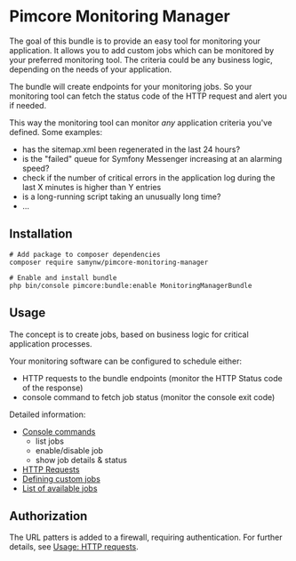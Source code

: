 # Pimcore Monitoring Manager

The goal of this bundle is to provide an easy tool for monitoring your application. 
It allows you to add custom jobs which can be monitored by your preferred monitoring tool. 
The criteria could be any business logic, depending on the needs of your application.

The bundle will create endpoints for your monitoring jobs. 
So your monitoring tool can fetch the status code of the HTTP request and alert you if needed.

This way the monitoring tool can monitor _any_ application criteria you've defined.
Some examples:
- has the sitemap.xml been regenerated in the last 24 hours?
- is the "failed" queue for Symfony Messenger increasing at an alarming speed?
- check if the number of critical errors in the application log during the last X minutes is higher than Y entries
- is a long-running script taking an unusually long time?
- ...

## Installation
```shell script
# Add package to composer dependencies
composer require samynw/pimcore-monitoring-manager

# Enable and install bundle
php bin/console pimcore:bundle:enable MonitoringManagerBundle
```

## Usage

The concept is to create jobs, based on business logic for critical application processes.

Your monitoring software can be configured to schedule either:
- HTTP requests to the bundle endpoints (monitor the HTTP Status code of the response)
- console command to fetch job status (monitor the console exit code)

Detailed information: 
- [Console commands](docs/010_Usage_ConsoleCommands.md)
    - list jobs
    - enable/disable job
    - show job details & status
- [HTTP Requests](docs/020_Usage_StatusResponses.md)
- [Defining custom jobs](docs/050_Jobs_Custom.md)
- [List of available jobs](docs/060_Jobs_Default.md)

## Authorization

The URL patters is added to a firewall, requiring authentication. 
For further details, see [Usage: HTTP requests](docs/020_Usage_StatusResponses.md).

